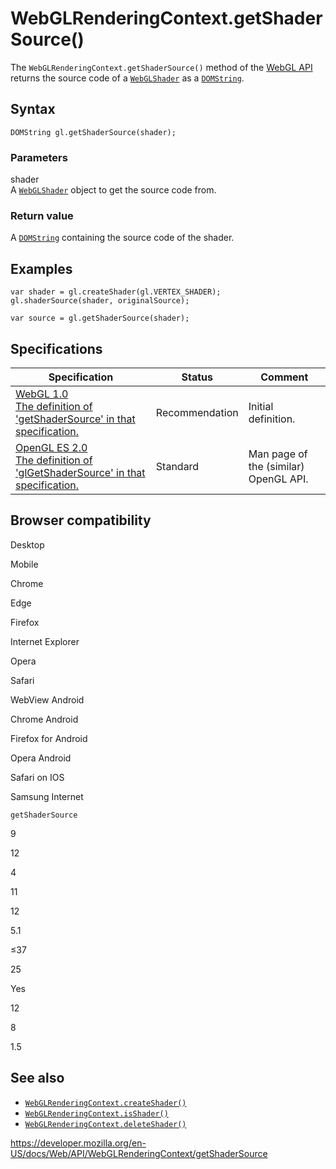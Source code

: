 WebGLRenderingContext.getShaderSource()
=======================================

The `WebGLRenderingContext.getShaderSource()` method of the [WebGL API](../webgl_api) returns the source code of a [`WebGLShader`](../webglshader) as a [`DOMString`](../domstring).

Syntax
------

    DOMString gl.getShaderSource(shader);

### Parameters

shader  
A [`WebGLShader`](../webglshader) object to get the source code from.

### Return value

A [`DOMString`](../domstring) containing the source code of the shader.

Examples
--------

    var shader = gl.createShader(gl.VERTEX_SHADER);
    gl.shaderSource(shader, originalSource);

    var source = gl.getShaderSource(shader);

Specifications
--------------

<table><thead><tr class="header"><th>Specification</th><th>Status</th><th>Comment</th></tr></thead><tbody><tr class="odd"><td><a href="https://www.khronos.org/registry/webgl/specs/latest/1.0/#5.14.9">WebGL 1.0<br />
<span class="small">The definition of 'getShaderSource' in that specification.</span></a></td><td><span class="spec-rec">Recommendation</span></td><td>Initial definition.</td></tr><tr class="even"><td><a href="https://www.khronos.org/opengles/sdk/docs/man/xhtml/glGetShaderSource.xml">OpenGL ES 2.0<br />
<span class="small">The definition of 'glGetShaderSource' in that specification.</span></a></td><td><span class="spec-standard">Standard</span></td><td>Man page of the (similar) OpenGL API.</td></tr></tbody></table>

Browser compatibility
---------------------

Desktop

Mobile

Chrome

Edge

Firefox

Internet Explorer

Opera

Safari

WebView Android

Chrome Android

Firefox for Android

Opera Android

Safari on IOS

Samsung Internet

`getShaderSource`

9

12

4

11

12

5.1

≤37

25

Yes

12

8

1.5

See also
--------

-   [`WebGLRenderingContext.createShader()`](createshader)
-   [`WebGLRenderingContext.isShader()`](isshader)
-   [`WebGLRenderingContext.deleteShader()`](deleteshader)

<a href="https://developer.mozilla.org/en-US/docs/Web/API/WebGLRenderingContext/getShaderSource" class="_attribution-link">https://developer.mozilla.org/en-US/docs/Web/API/WebGLRenderingContext/getShaderSource</a>
